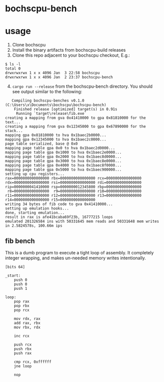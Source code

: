 # bochscpu-bench

# usage

1. Clone bochscpu
2. Install the binary artifacts from bochscpu-build releases
3. Clone this repo adjacent to your bochscpu checkout, E.g.:
```
$ ls -l
total 0
drwxrwxrwx 1 x x 4096 Jan  3 22:58 bochscpu
drwxrwxrwx 1 x x 4096 Jan  2 23:37 bochscpu-bench
```
4. `cargo run --release` from the bochscpu-bench directory. You should see
output similar to the following:

```
   Compiling bochscpu-benches v0.1.0 (C:\Users\x\Documents\bochscpu\bochscpu-bench)
    Finished release [optimized] target(s) in 0.91s
     Running `target\release\fib.exe`
creating a mapping from gva 0x41410000 to gpa 0x81810000 for the text...
creating a mapping from gva 0x12345000 to gpa 0x67890000 for the stack...
mapping gpa 0x81810000 to hva 0x1baec2b0000...
mapping gpa 0x12345000 to hva 0x1baec2c0000...
page table serialized, base @ 0x0
mapping page table gpa 0x0 to hva 0x1baec2d0000...
mapping page table gpa 0x1000 to hva 0x1baec2e0000...
mapping page table gpa 0x2000 to hva 0x1baec8d0000...
mapping page table gpa 0x3000 to hva 0x1baec8e0000...
mapping page table gpa 0x4000 to hva 0x1baec8f0000...
mapping page table gpa 0x5000 to hva 0x1baec900000...
setting up cpu registers...
rax=0000000000000000 rbx=0000000000000000 rcx=0000000000000000
rdx=0000000000000000 rsi=0000000000000000 rdi=0000000000000000
rip=0000000041410000 rsp=0000000012345800 rbp=0000000000000000
 r8=0000000000000000  r9=0000000000000000 r10=0000000000000000
r11=0000000000000000 r12=0000000000000000 r13=0000000000000000
r14=0000000000000000 r15=0000000000000000
writing 34 bytes of fib code to gva 0x41410000...
setting up emulation hooks...
done, starting emulation...
result in rax is afe41bcaba69f23b, 16777215 loops
emulated 201326584 ins with 50331645 mem reads and 50331648 mem writes in 2.5824578s, 100.66m ips
```

## fib bench

This is a dumb program to execute a tight loop of assembly. It completely
integer wrapping, and makes un-needed memory writes intentionally.

```
[bits 64]

_start:
    push 0
    push 0
    push 1

loop:
    pop rax
    pop rbx
    pop rcx

    mov rdx, rax
    add rax, rbx
    mov rbx, rdx

    inc rcx

    push rcx
    push rbx
    push rax

    cmp rcx, 0xffffff
    jne loop

    nop
```
